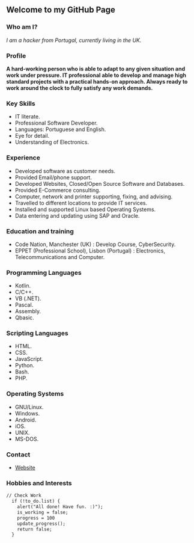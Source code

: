 ## Welcome to my GitHub Page

### Who am I?

_I am a hacker from Portugal, currently living in the UK._

### Profile

**A hard-working person who is able to adapt to any given situation and work under pressure. IT professional able to develop and manage high standard projects with a practical hands-on approach. Always ready to work around the clock to fully satisfy any work demands.**

### Key Skills

- IT literate.
- Professional Software Developer.
- Languages: Portuguese and English.
- Eye for detail.
- Understanding of Electronics.

### Experience

- Developed software as customer needs.
- Provided Email/phone support.
- Developed Websites, Closed/Open Source Software and Databases.
- Provided E-Commerce consulting.
- Computer, network and printer supporting, fixing, and advising.
- Travelled to different locations to provide IT services.
- Installed and supported Linux based Operating Systems.
- Data entering and updating using SAP and Oracle.

### Education and training

- Code Nation, Manchester (UK) : Develop Course, CyberSecurity.
- EPPET (Professional School), Lisbon (Portugal) : Electronics, Telecommunications and Computer.

### Programming Languages

- Kotlin.
- C/C++.
- VB (.NET).
- Pascal.
- Assembly.
- Qbasic.

### Scripting Languages

- HTML.
- CSS.
- JavaScript.
- Python.
- Bash.
- PHP.

### Operating Systems

- GNU/Linux.
- Windows.
- Android.
- iOS.
- UNIX.
- MS-DOS.
 
### Contact

- [Website](https://www.bypedro.eu)

### Hobbies and Interests

```markdown
// Check Work
  if (!to_do.list) {
    alert("All done! Have fun. :)");
    is_working = false;
    progress = 100
    update_progress();
    return false;
  }
```

